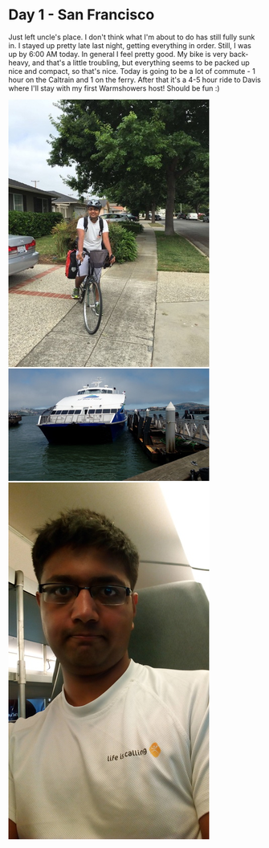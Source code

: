  
# Day 1 - San Francisco

Just left uncle's place. I don't think what I'm about to do has still fully sunk in. I stayed up pretty late last night, getting everything in order. Still, I was up by 6:00 AM today. In general I feel pretty good. My bike is very back-heavy, and that's a little troubling, but everything seems to be packed up nice and compact, so that's nice.
Today is going to be a lot of commute - 1 hour on the Caltrain and 1 on the ferry. After that it's a 4-5 hour ride to Davis where I'll stay with my first Warmshowers host! Should be fun :)

![](/images/transam/sanfrancisco3.jpg ".")
![](/images/transam/sanfrancisco2.jpg ".")
![](/images/transam/sanfrancisco1.jpg ".")
